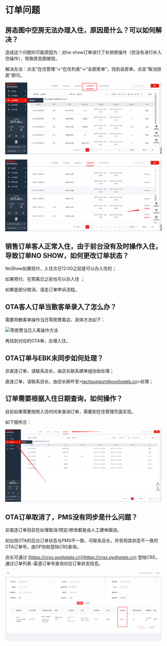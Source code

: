 # 订单问题

## 房态图中空房无法办理入住，原因是什么？可以如何解决？

造成这个问题的可能原因为：对no show订单进行了补排房操作（但没有进行补入住操作），导致房态图被锁。

解决办法：点击“在住管理”→“在住列表”→“全部房单”，找到该房单，点击“取消排房”即可。

![](../.gitbook/assets/image%20%28538%29.png)

![](../.gitbook/assets/image%20%2861%29.png)

## 销售订单客人正常入住，由于前台没有及时操作入住，导致订单NO SHOW，如何更改订单状态？

NoShow如果现付，入住次日12:00之前是可以办入住的；

如果预付，在预离日之前也可以办入住 ；

如果是部分取消，请走订单申诉流程。

## OTA客人订单当散客单录入了怎么办？

需要将散客单操作当日零房费离店，具体方法如下：

![&#x96F6;&#x623F;&#x8D39;&#x5F53;&#x65E5;&#x5165;&#x79BB;&#x64CD;&#x4F5C;&#x65B9;&#x6CD5;](../.gitbook/assets/20181208_152539.gif)

  
再找到对应的OTA单，办理入住。

## OTA订单与EBK未同步如何处理？

非直连订单，请联系店长，由店长联系建单组协助处理；

直连订单，请联系店长，由店长邮件至&lt;techsupport@oyohotels.cn&gt;处理；

## 订单需要根据入住日期查询，如何操作？

目前如果需要按照入住时间来查询订单，需要到在住管理页面实现。

如下图所示：

![](../.gitbook/assets/image%20%2883%29.png)

## OTA订单取消了，PMS没有同步是什么问题？

非直连订单目前在处理取消/预定/修改都是由人工建单跟进。

如出现OTA的后台订单状态与PMS不一致，可联系店长，并告知其状态不一致的OTA订单号，由OP协助登陆CRS查询。

店长可通过 [https://crsx.oyohotels.cn](https://crsx.oyohotels.cn) 登陆CRS，通过订单列表-渠道订单号查询对应订单状态信息。

![&#x5B99;&#x65AF;&#x8BA2;&#x5355;&#x72B6;&#x6001;&#x67E5;&#x8BE2;&#x9875;&#x9762;](../.gitbook/assets/image%20%28225%29.png)

